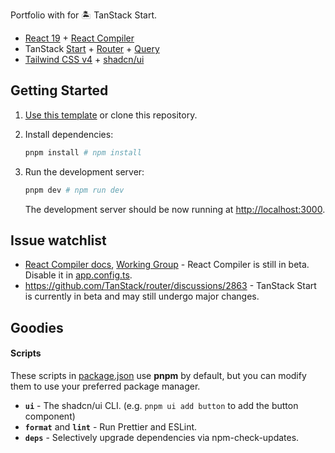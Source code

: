 Portfolio with for 🏝️ TanStack Start.

- [React 19](https://react.dev) + [React Compiler](https://react.dev/learn/react-compiler)
- TanStack [Start](https://tanstack.com/start/latest) + [Router](https://tanstack.com/router/latest) + [Query](https://tanstack.com/query/latest)
- [Tailwind CSS v4](https://tailwindcss.com/) + [shadcn/ui](https://ui.shadcn.com/)

## Getting Started

1. [Use this template](https://github.com/new?template_name=react-tanstarter&template_owner=dotnize) or clone this repository.

2. Install dependencies:

   ```bash
   pnpm install # npm install
   ```

3. Run the development server:

   ```bash
   pnpm dev # npm run dev
   ```

   The development server should be now running at [http://localhost:3000](http://localhost:3000).

## Issue watchlist

- [React Compiler docs](https://react.dev/learn/react-compiler), [Working Group](https://github.com/reactwg/react-compiler/discussions) - React Compiler is still in beta. Disable it in [app.config.ts](./app.config.ts#L15).
- https://github.com/TanStack/router/discussions/2863 - TanStack Start is currently in beta and may still undergo major changes.

## Goodies

#### Scripts

These scripts in [package.json](./package.json#L5) use **pnpm** by default, but you can modify them to use your preferred package manager.

- **`ui`** - The shadcn/ui CLI. (e.g. `pnpm ui add button` to add the button component)
- **`format`** and **`lint`** - Run Prettier and ESLint.
- **`deps`** - Selectively upgrade dependencies via npm-check-updates.
